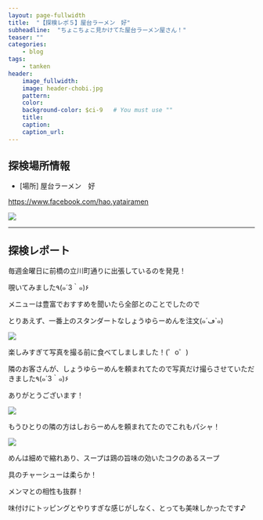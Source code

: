 ```yaml
---
layout: page-fullwidth
title:  "【探検レポ５】屋台ラーメン　好"
subheadline:  "ちょこちょこ見かけてた屋台ラーメン屋さん！"
teaser: ""
categories:
    - blog
tags:
    - tanken
header:
    image_fullwidth:
    image: header-chobi.jpg
    pattern:
    color:
    background-color: $ci-9   # You must use ""
    title:
    caption: 
    caption_url: 
---
```


## 探検場所情報

* [場所] 屋台ラーメン　好

https://www.facebook.com/hao.yatairamen

![](https://lh3.googleusercontent.com/pw/ACtC-3eKp0oqng79gjCVNvCRCIzLGLNkgHRQLU9m_Z_HL0KDFGk8dKLIT_mLegRY60kI0yQe4nnScagg4ZEy2O4y9Bhd08F7V7tsgzXfEAXZNEzLLT82XMY0yJBrgOWPr-wAYpuPSuQqZcvKZFKqLNo9TE1p=w457-h288-no?authuser=2)

---

## 探検レポート

毎週金曜日に前橋の立川町通りに出張しているのを発見！

覗いてみました٩(๑´3｀๑)۶

メニューは豊富でおすすめを聞いたら全部とのことでしたので

とりあえず、一番上のスタンダートなしょうゆらーめんを注文(๑´ڡ`๑)

![](https://lh3.googleusercontent.com/pw/ACtC-3eXW8rFkaC7wskrk6v3w48TAtaoPpGZptNvoi4raBabM9vk7Obe4it2PsstRLd3vF0iMl7HB8nyKh6De7Nd0SkWpB6069nuBdyWJQJ0-6vxYyK617ZVFvdqdTGLnCVUKQMoaJCSh7ZiZngktYWEzz70=w416-h462-no?authuser=2)


楽しみすぎて写真を撮る前に食べてしましました！(゜o゜)

隣のお客さんが、しょうゆらーめんを頼まれてたので写真だけ撮らさせていただきました٩(๑´3｀๑)۶

ありがとうございます！

![](https://lh3.googleusercontent.com/pw/ACtC-3cZeAj4MyMNqTv_826q0G3rdzhSPe4OW9P65TSv93BCKVQjRfdRCmLvYB6aLXr22GYiUf-AnEbwkrvID5myQi3yvZsGMiXaDb6U2eKR43PTPZyA1IOCiAcqNv94VaXJEUrEV073siNSKZu8TIJBMeO6=w519-h506-no?authuser=2)


もうひとりの隣の方はしおらーめんを頼まれてたのでこれもパシャ！

![](https://lh3.googleusercontent.com/pw/ACtC-3fi7SgEdgHLzfC48kLmVTqp7aCgj-lHDddBufD3MsNwmKCDkF0CZDpBEpEijbaqCmYPwq3-pMKnU2tDhWPv49wHcVgS5CcICWwYiKdG4jC0uEQ78iDs5WBMdHzWYsz-4qCSp6YLLpShkW5t88hgIAVO=w517-h458-no?authuser=2)

めんは細めで縮れあり、スープは鶏の旨味の効いたコクのあるスープ

具のチャーシューは柔らか！

メンマとの相性も抜群！

味付けにトッピングとやりすぎな感じがしなく、とっても美味しかったです♪